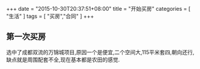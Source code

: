 +++
date = "2015-10-30T20:37:51+08:00"
title = "开始买房"
categories = [ "生活" ]
tags = [ "买房","合同" ]
+++

## 第一次买房
选中了成都双流的万锦城项目,原因一个是便宜,二个空间大,115平米套四,朝向还行,缺点就是周围配套不全,现在基本都是农田的感觉. 
